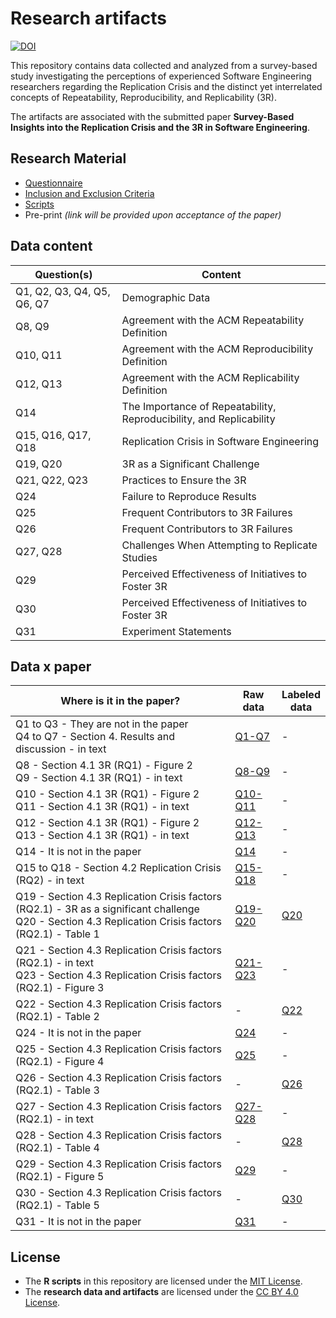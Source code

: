 # Research artifacts

[![DOI](https://zenodo.org/badge/DOI/10.5281/zenodo.15508756.svg)](https://doi.org/10.5281/zenodo.15508756)

This repository contains data collected and analyzed from a survey-based study investigating the perceptions of experienced Software Engineering researchers regarding the Replication Crisis and the distinct yet interrelated concepts of Repeatability, Reproducibility, and Replicability (3R).

The artifacts are associated with the submitted paper **Survey-Based Insights into the Replication Crisis and the 3R in Software Engineering**.

## Research Material
- [Questionnaire](data/RMQuestionnaire.md)
- [Inclusion and Exclusion Criteria](data/RMCriteria.md)
- [Scripts](data/scripts.md)
- Pre-print _(link will be provided upon acceptance of the paper)_


## Data content

| Question(s)                | Content                                                             |
| -------------------------- | ------------------------------------------------------------------- |
| Q1, Q2, Q3, Q4, Q5, Q6, Q7 | Demographic Data                                                    |
| Q8, Q9                     | Agreement with the ACM Repeatability Definition                     |
| Q10, Q11                   | Agreement with the ACM Reproducibility Definition                   |
| Q12, Q13                   | Agreement with the ACM Replicability Definition                     |
| Q14                        | The Importance of Repeatability, Reproducibility, and Replicability |
| Q15, Q16, Q17, Q18         | Replication Crisis in Software Engineering                          |
| Q19, Q20                   | 3R as a Significant Challenge                                       |
| Q21, Q22, Q23              | Practices to Ensure the 3R                                          |
| Q24                        | Failure to Reproduce Results                                        |
| Q25                        | Frequent Contributors to 3R Failures                                |
| Q26                        | Frequent Contributors to 3R Failures                                |
| Q27, Q28                   | Challenges When Attempting to Replicate Studies                     |
| Q29                        | Perceived Effectiveness of Initiatives to Foster 3R                 |
| Q30                        | Perceived Effectiveness of Initiatives to Foster 3R                 |
| Q31                        | Experiment Statements                                               |



## Data x paper

| Where is it in the paper?                                                                                                                                  | Raw data                                                                                       | Labeled<br>data                                                                         |
| ---------------------------------------------------------------------------------------------------------------------------------------------------------- | ---------------------------------------------------------------------------------------------- | --------------------------------------------------------------------------------------- |
| Q1 to Q3 - They are not in the paper<br>Q4 to Q7 - Section 4. Results and discussion - in text                                                             | [Q1-Q7](https://github.com/IvanildoAzevedo/SurveyRepository/blob/main/data/DemographicData.md) | \-                                                                                      |
| Q8 - Section 4.1 3R (RQ1) - Figure 2<br>Q9 - Section 4.1 3R (RQ1) - in text                                                                            | [Q8-Q9](https://github.com/IvanildoAzevedo/SurveyRepository/blob/main/data/Q08Q09.md)          | \-                                                                                      |
| Q10 - Section 4.1 3R (RQ1) - Figure 2<br>Q11 - Section 4.1 3R (RQ1) - in text                                                                          | [Q10-Q11](https://github.com/IvanildoAzevedo/SurveyRepository/blob/main/data/Q10Q11.md)        | \-                                                                                      |
| Q12 - Section 4.1 3R (RQ1) - Figure 2<br>Q13 - Section 4.1 3R (RQ1) - in text                                                                          | [Q12-Q13](https://github.com/IvanildoAzevedo/SurveyRepository/blob/main/data/Q12Q13.md)        | \-                                                                                      |
| Q14 - It is not in the paper                                                                                                                               | [Q14](https://github.com/IvanildoAzevedo/SurveyRepository/blob/main/data/Q14.md)               | \-                                                                                      |
| Q15 to Q18 - Section 4.2 Replication Crisis (RQ2) - in text                                                                                                | [Q15-Q18](https://github.com/IvanildoAzevedo/SurveyRepository/blob/main/data/Q15Q16Q17Q18.md)  | \-                                                                                      |
| Q19 - Section 4.3 Replication Crisis factors (RQ2.1) - 3R as a significant challenge<br>Q20 - Section 4.3 Replication Crisis factors (RQ2.1) - Table 1 | [Q19-Q20](https://github.com/IvanildoAzevedo/SurveyRepository/blob/main/data/Q19Q20.md)        | [Q20](https://github.com/IvanildoAzevedo/SurveyRepository/blob/main/data/LabeledQ20.md) |
| Q21 - Section 4.3 Replication Crisis factors (RQ2.1) - in text<br>Q23 - Section 4.3 Replication Crisis factors (RQ2.1) - Figure 3                      | [Q21-Q23](https://github.com/IvanildoAzevedo/SurveyRepository/blob/main/data/Q21Q22Q23.md)     | \-                                                                                      |
| Q22 - Section 4.3 Replication Crisis factors (RQ2.1) - Table 2<br>                                                                                         | \-                                                                                             | [Q22](https://github.com/IvanildoAzevedo/SurveyRepository/blob/main/data/LabeledQ22.md) |
| Q24 - It is not in the paper                                                                                                                               | [Q24](https://github.com/IvanildoAzevedo/SurveyRepository/blob/main/data/Q24.md)               | \-                                                                                      |
| Q25 - Section 4.3 Replication Crisis factors (RQ2.1) - Figure 4                                                                                            | [Q25](https://github.com/IvanildoAzevedo/SurveyRepository/blob/main/data/Q25.md)               | \-                                                                                      |
| Q26 - Section 4.3 Replication Crisis factors (RQ2.1) - Table 3                                                                                             | \-                                                                                             | [Q26](https://github.com/IvanildoAzevedo/SurveyRepository/blob/main/data/LabeledQ26.md) |
| Q27 - Section 4.3 Replication Crisis factors (RQ2.1) - in text                                                                                             | [Q27-Q28](https://github.com/IvanildoAzevedo/SurveyRepository/blob/main/data/Q27Q28.md)        | \-                                                                                      |
| Q28 - Section 4.3 Replication Crisis factors (RQ2.1) - Table 4                                                                                             | \-                                                                                             | [Q28](https://github.com/IvanildoAzevedo/SurveyRepository/blob/main/data/LabeledQ28.md) |
| Q29 - Section 4.3 Replication Crisis factors (RQ2.1) - Figure 5                                                                                            | [Q29](https://github.com/IvanildoAzevedo/SurveyRepository/blob/main/data/Q29.md)               | \-                                                                                      |
| Q30 - Section 4.3 Replication Crisis factors (RQ2.1) - Table 5                                                                                             | \-                                                                                             | [Q30](https://github.com/IvanildoAzevedo/SurveyRepository/blob/main/data/LabeledQ30.md) |
| Q31 - It is not in the paper                                                                                                                               | [Q31](https://github.com/IvanildoAzevedo/SurveyRepository/blob/main/data/Q31.md)               | \-                                                                                      |

<!--


| Question(s)                | Content                                                             | Raw data                                                                                                | Labeled data                                                                                                 |
| -------------------------- | ------------------------------------------------------------------- | ------------------------------------------------------------------------------------------------------- | ------------------------------------------------------------------------------------------------------------ |
| Q1, Q2, Q3, Q4, Q5, Q6, Q7 | Demographic Data                                                    | [Q1-Q7](https://github.com/IvanildoAzevedo/SurveyRepository/blob/main/data/DemographicData.md) | \-                                                                                                           |
| Q8, Q9                     | Agreement with the ACM Repeatability Definition                     | [Q8-Q9](https://github.com/IvanildoAzevedo/SurveyRepository/blob/main/data/Q08Q09.md)          | \-                                                                                                           |
| Q10, Q11                   | Agreement with the ACM Reproducibility Definition                   | [Q10-Q11](https://github.com/IvanildoAzevedo/SurveyRepository/blob/main/data/Q10Q11.md)        | \-                                                                                                           |
| Q12, Q13                   | Agreement with the ACM Replicability Definition                     | [Q12-Q13](https://github.com/IvanildoAzevedo/SurveyRepository/blob/main/data/Q12Q13.md)        | \-                                                                                                           |
| Q14                        | The Importance of Repeatability, Reproducibility, and Replicability | [Q14](https://github.com/IvanildoAzevedo/SurveyRepository/blob/main/data/Q14.md)               | \-                                                                                                           |
| Q15, Q16, Q17, Q18         | Replication Crisis in Software Engineering                          | [Q15-Q18](https://github.com/IvanildoAzevedo/SurveyRepository/blob/main/data/Q15Q16Q17Q18.md)  | \-                                                                                                           |
| Q19, Q20                   | 3R as a Significant Challenge                                       | [Q19-Q20](https://github.com/IvanildoAzevedo/SurveyRepository/blob/main/data/Q19Q20.md)        | [Q20](https://github.com/IvanildoAzevedo/SurveyRepository/blob/main/data/LabeledQ20.md) |
| Q21, Q22, Q23              | Practices to Ensure the 3R                                          | [Q21-Q23](https://github.com/IvanildoAzevedo/SurveyRepository/blob/main/data/Q21Q22Q23.md)     | [Q22](https://github.com/IvanildoAzevedo/SurveyRepository/blob/main/data/LabeledQ22.md) |
| Q24                        | Failure to Reproduce Results                                        | [Q24](https://github.com/IvanildoAzevedo/SurveyRepository/blob/main/data/Q24.md)               | \-                                                                                                           |
| Q25, Q26                   | Frequent Contributors to 3R Failures                                | [Q25-Q26](https://github.com/IvanildoAzevedo/SurveyRepository/blob/main/data/Q25Q26.md)        | [Q26](https://github.com/IvanildoAzevedo/SurveyRepository/blob/main/data/LabeledQ26.md) |
| Q27, Q28                   | Challenges When Attempting to Replicate Studies                     | [Q27-Q28](https://github.com/IvanildoAzevedo/SurveyRepository/blob/main/data/Q27Q28.md)        | [Q28](https://github.com/IvanildoAzevedo/SurveyRepository/blob/main/data/LabeledQ28.md) |
| Q29, Q30                   | Perceived Effectiveness of Initiatives to Foster 3R                 | [Q29-Q30](https://github.com/IvanildoAzevedo/SurveyRepository/blob/main/data/Q29Q30.md)        | [Q30](https://github.com/IvanildoAzevedo/SurveyRepository/blob/main/data/LabeledQ30.md) |
| Q31                        | Experiment Statements                                               | [Q31](https://github.com/IvanildoAzevedo/SurveyRepository/blob/main/data/Q31.md)               | \-                                                                                                           |

-->

## License

- The **R scripts** in this repository are licensed under the [MIT License](LICENSE-MIT).
- The **research data and artifacts** are licensed under the [CC BY 4.0 License](LICENSE).



<!--
The table below maps each group of survey questions to its corresponding content page, where you will find cleaned data, response summaries, and additional notes when relevant.
## Raw data

- [[Q1]-[Q2]-[Q3]-[Q4]-[Q5]-[Q6]-[Q7] - Demographic Data](data/DemographicData.md)
- [[Q8]-[Q9] - Agreement with the ACM Repeatability Definition](data/Q08Q09.md)
- [[Q10]-[Q11] - Agreement with the ACM Reproducibility Definition](data/Q10Q11.md)
- [[Q12]-[Q13] - Agreement with the ACM Replicability Definition](data/Q12Q13.md)
- [[Q14] - The Importance of Repeatability, Reproducibility, and Replicability](data/Q14.md)
- [[Q15]-[Q16]-[Q17]-[Q18] - Replication Crisis in Software Engineering](data/Q15Q16Q17Q18.md)
- [[Q19]-[Q20] - 3R as a significant challenge](data/Q19Q20.md)
- [[Q21]-[Q22]-[Q23] - Practices to ensure the 3R](data/Q21Q22Q23.md)
- [[Q24] - Failure to reproduce results](data/Q24.md)
- [[Q25]-[Q26] - Frequent Contributors to 3R Failures](data/Q25Q26.md)
- [[Q27]-[Q28] - Challenges faced when attempting to replicate studies](data/Q27Q28.md)
- [[Q29]-[Q30] - Perceived effectiveness of initiatives to foster 3R](data/Q29Q30.md)
- [[Q31] - Experiment statements](data/Q31.md) 

## Labeled data
- [Answers to [Q20]](data/LabeledQ20.md)
- [Answers to [Q22]](data/LabeledQ22.md)
- [Answers to [Q26]](data/LabeledQ26.md)
- [Answers to [Q28]](data/LabeledQ28.md)
- [Answers to [Q30]](data/LabeledQ30.md)
-->
